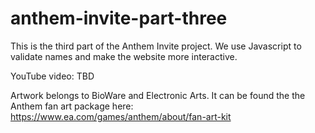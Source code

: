 # anthem-invite-part-three
This is the third part of the Anthem Invite project. We use Javascript to validate names and make the website more interactive.

YouTube video: TBD

Artwork belongs to BioWare and Electronic Arts. It can be found the the Anthem fan art package here:
https://www.ea.com/games/anthem/about/fan-art-kit


